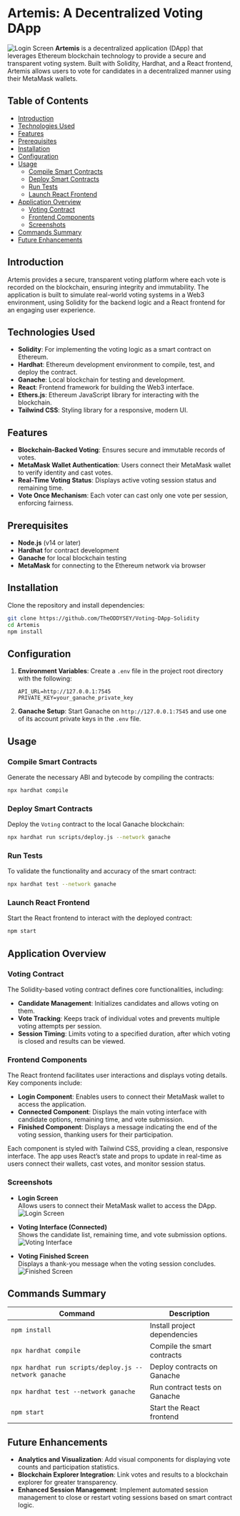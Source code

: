 # Artemis: A Decentralized Voting DApp

![Login Screen](./homepage.png)
**Artemis** is a decentralized application (DApp) that leverages Ethereum blockchain technology to provide a secure and transparent voting system. Built with Solidity, Hardhat, and a React frontend, Artemis allows users to vote for candidates in a decentralized manner using their MetaMask wallets.

## Table of Contents
- [Introduction](#introduction)
- [Technologies Used](#technologies-used)
- [Features](#features)
- [Prerequisites](#prerequisites)
- [Installation](#installation)
- [Configuration](#configuration)
- [Usage](#usage)
  - [Compile Smart Contracts](#compile-smart-contracts)
  - [Deploy Smart Contracts](#deploy-smart-contracts)
  - [Run Tests](#run-tests)
  - [Launch React Frontend](#launch-react-frontend)
- [Application Overview](#application-overview)
  - [Voting Contract](#voting-contract)
  - [Frontend Components](#frontend-components)
  - [Screenshots](#screenshots)
- [Commands Summary](#commands-summary)
- [Future Enhancements](#future-enhancements)

## Introduction

Artemis provides a secure, transparent voting platform where each vote is recorded on the blockchain, ensuring integrity and immutability. The application is built to simulate real-world voting systems in a Web3 environment, using Solidity for the backend logic and a React frontend for an engaging user experience.

## Technologies Used
- **Solidity**: For implementing the voting logic as a smart contract on Ethereum.
- **Hardhat**: Ethereum development environment to compile, test, and deploy the contract.
- **Ganache**: Local blockchain for testing and development.
- **React**: Frontend framework for building the Web3 interface.
- **Ethers.js**: Ethereum JavaScript library for interacting with the blockchain.
- **Tailwind CSS**: Styling library for a responsive, modern UI.

## Features

- **Blockchain-Backed Voting**: Ensures secure and immutable records of votes.
- **MetaMask Wallet Authentication**: Users connect their MetaMask wallet to verify identity and cast votes.
- **Real-Time Voting Status**: Displays active voting session status and remaining time.
- **Vote Once Mechanism**: Each voter can cast only one vote per session, enforcing fairness.

## Prerequisites

- **Node.js** (v14 or later)
- **Hardhat** for contract development
- **Ganache** for local blockchain testing
- **MetaMask** for connecting to the Ethereum network via browser

## Installation

Clone the repository and install dependencies:

```bash
git clone https://github.com/TheODDYSEY/Voting-DApp-Solidity
cd Artemis
npm install
```

## Configuration

1. **Environment Variables**: Create a `.env` file in the project root directory with the following:
   ```plaintext
   API_URL=http://127.0.0.1:7545
   PRIVATE_KEY=your_ganache_private_key
   ```
   
2. **Ganache Setup**: Start Ganache on `http://127.0.0.1:7545` and use one of its account private keys in the `.env` file.

## Usage

### Compile Smart Contracts
Generate the necessary ABI and bytecode by compiling the contracts:
```bash
npx hardhat compile
```

### Deploy Smart Contracts
Deploy the `Voting` contract to the local Ganache blockchain:
```bash
npx hardhat run scripts/deploy.js --network ganache
```

### Run Tests
To validate the functionality and accuracy of the smart contract:
```bash
npx hardhat test --network ganache
```

### Launch React Frontend
Start the React frontend to interact with the deployed contract:
```bash
npm start
```

## Application Overview

### Voting Contract

The Solidity-based voting contract defines core functionalities, including:
- **Candidate Management**: Initializes candidates and allows voting on them.
- **Vote Tracking**: Keeps track of individual votes and prevents multiple voting attempts per session.
- **Session Timing**: Limits voting to a specified duration, after which voting is closed and results can be viewed.

### Frontend Components

The React frontend facilitates user interactions and displays voting details. Key components include:

- **Login Component**: Enables users to connect their MetaMask wallet to access the application.
- **Connected Component**: Displays the main voting interface with candidate options, remaining time, and vote submission.
- **Finished Component**: Displays a message indicating the end of the voting session, thanking users for their participation.

Each component is styled with Tailwind CSS, providing a clean, responsive interface. The app uses React’s state and props to update in real-time as users connect their wallets, cast votes, and monitor session status.


### Screenshots

- **Login Screen**  
  Allows users to connect their MetaMask wallet to access the DApp.  
  ![Login Screen](./homepage.png)

- **Voting Interface (Connected)**  
  Shows the candidate list, remaining time, and vote submission options.  
  ![Voting Interface](./votingpage.png)

- **Voting Finished Screen**  
  Displays a thank-you message when the voting session concludes.  
  ![Finished Screen](./finished.png)


## Commands Summary

| Command                                | Description                                    |
|----------------------------------------|------------------------------------------------|
| `npm install`                          | Install project dependencies                   |
| `npx hardhat compile`                  | Compile the smart contracts                    |
| `npx hardhat run scripts/deploy.js --network ganache` | Deploy contracts on Ganache        |
| `npx hardhat test --network ganache`   | Run contract tests on Ganache                  |
| `npm start`                            | Start the React frontend                       |

## Future Enhancements

- **Analytics and Visualization**: Add visual components for displaying vote counts and participation statistics.
- **Blockchain Explorer Integration**: Link votes and results to a blockchain explorer for greater transparency.
- **Enhanced Session Management**: Implement automated session management to close or restart voting sessions based on smart contract logic.

